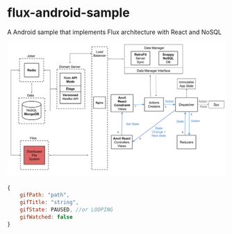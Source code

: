 # flux-android-sample

A Android sample that implements Flux architecture with React and NoSQL

![Gif Sample Flux Architecture](architecture_gif_sample.png)

``` javascript
{
    gifPath: "path",
    gifTitle: "string",
    gifState: PAUSED, //or LOOPING
    gifWatched: false
}
```
